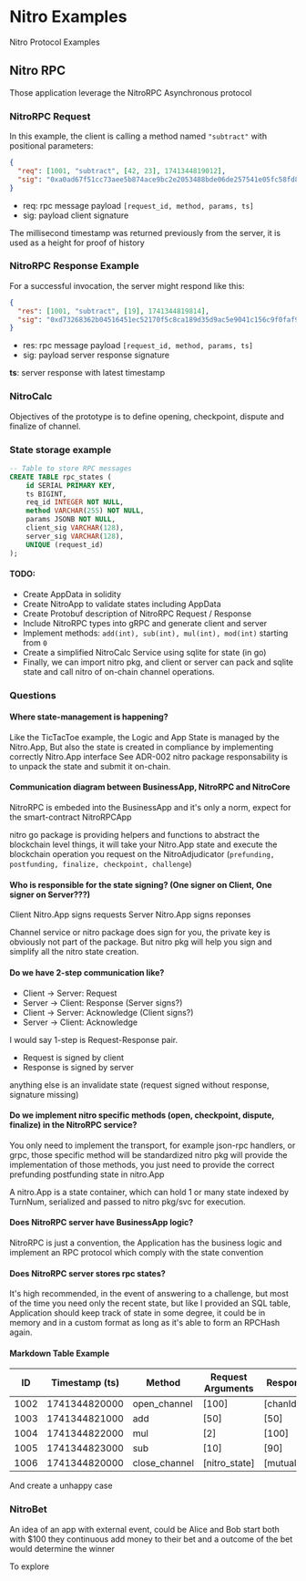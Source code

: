 # Nitro Examples
Nitro Protocol Examples

## Nitro RPC

Those application leverage the NitroRPC Asynchronous protocol

### NitroRPC Request

In this example, the client is calling a method named `"subtract"` with positional parameters:

```json
{
  "req": [1001, "subtract", [42, 23], 1741344819012],
  "sig": "0xa0ad67f51cc73aee5b874ace9bc2e2053488bde06de257541e05fc58fd8c4f149cca44f1c702fcbdbde0aa09bcd24456f465e5c3002c011a3bc0f317df7777d2"
}
```

- req: rpc message payload `[request_id, method, params, ts]`
- sig: payload client signature

The millisecond timestamp was returned previously from the server, it is used as a height for proof of history

### NitroRPC Response Example

For a successful invocation, the server might respond like this:

```json
{
  "res": [1001, "subtract", [19], 1741344819814],
  "sig": "0xd73268362b04516451ec52170f5c8ca189d35d9ac5e9041c156c9f0faf9aebd2891309e3b2b5d8788578ab3449c96f7aa81aefb25482b53f02bac42c65f806e5"
}
```

- res: rpc message payload `[request_id, method, params, ts]`
- sig: payload server response signature

**ts**: server response with latest timestamp

### NitroCalc

Objectives of the prototype is to define opening, checkpoint, dispute and finalize of channel.

### State storage example

```sql
-- Table to store RPC messages
CREATE TABLE rpc_states (
    id SERIAL PRIMARY KEY,
    ts BIGINT,
    req_id INTEGER NOT NULL,
    method VARCHAR(255) NOT NULL,
    params JSONB NOT NULL,
    client_sig VARCHAR(128),
    server_sig VARCHAR(128),
    UNIQUE (request_id)
);
```

#### TODO:
- Create AppData in solidity
- Create NitroApp to validate states including AppData
- Create Protobuf description of NitroRPC Request / Response
- Include NitroRPC types into gRPC and generate client and server
- Implement methods: `add(int), sub(int), mul(int), mod(int)` starting from `0`
- Create a simplified NitroCalc Service using sqlite for state (in go)
- Finally, we can import nitro pkg, and client or server can pack and sqlite state and call nitro of on-chain channel operations.

### Questions

#### Where state-management is happening?

  Like the TicTacToe example, the Logic and App State is managed by the Nitro.App,
  But also the state is created in compliance by implementing correctly Nitro.App interface See ADR-002
  nitro package responsability is to unpack the state and submit it on-chain.
  
#### Communication diagram between BusinessApp, NitroRPC and NitroCore

NitroRPC is embeded into the BusinessApp and it's only a norm, expect for the smart-contract NitroRPCApp

nitro go package is providing helpers and functions to abstract the blockchain level things,
it will take your Nitro.App state and execute the blockchain operation you request on the NitroAdjudicator (`prefunding, postfunding, finalize, checkpoint, challenge`)

#### Who is responsible for the state signing? (One signer on Client, One signer on Server???)

Client Nitro.App signs requests
Server Nitro.App signs reponses

Channel service or nitro package does sign for you, the private key is obviously not part of the package.
But nitro pkg will help you sign and simplify all the nitro state creation.
  
#### Do we have 2-step communication like?
  - Client -> Server: Request
  - Server -> Client: Response (Server signs?)
  - Client -> Server: Acknowledge (Client signs?)
  - Server -> Client: Acknowledge
 
I would say 1-step is Request-Response pair.

- Request is signed by client
- Response is signed by server

anything else is an invalidate state (request signed without response, signature missing)

#### Do we implement nitro specific methods (open, checkpoint, dispute, finalize) in the NitroRPC service?

You only need to implement the transport, for example json-rpc handlers, or grpc, those specific method will be standardized
nitro pkg will provide the implementation of those methods, you just need to provide the correct prefunding postfunding state in nitro.App

A nitro.App is a state container, which can hold 1 or many state indexed by TurnNum, serialized and passed to nitro pkg/svc for execution.
  
#### Does NitroRPC server have BusinessApp logic?

NitroRPC is just a convention, the Application has the business logic and implement an RPC protocol which comply with the state convention
  
#### Does NitroRPC server stores rpc states?

It's high recommended, in the event of answering to a challenge, but most of the time you need only the recent state,
but like I provided an SQL table, Application should keep track of state in some degree, it could be in memory and in a custom format
as long as it's able to form an RPCHash again.

#### Markdown Table Example

| ID   | Timestamp (ts)     | Method         | Request Arguments                  | Response Arguments                |
|------|--------------------|----------------|------------------------------------|-----------------------------------|
| 1002 | 1741344820000      | open_channel   | [100]          | [chanId]                      |
| 1003 | 1741344821000      | add    | [50]              | [50]                      |
| 1004 | 1741344822000      | mul   | [2]                      | [100]                  |
| 1005 | 1741344823000      | sub | [10]                     | [90]        |
| 1006 | 1741344820000      | close_channel   | [nitro_state]          | [mutually_signed_state]                      |

And create a unhappy case

### NitroBet

An idea of an app with external event, could be 
Alice and Bob start both with $100
they continuous add money to their bet
and a outcome of the bet would determine the winner

To explore
